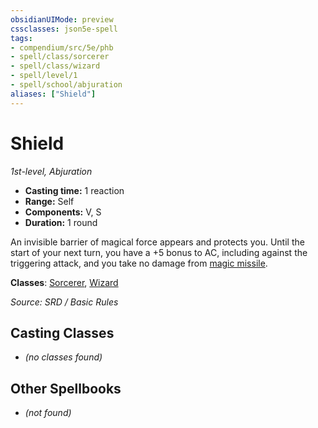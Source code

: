 ```yaml
---
obsidianUIMode: preview
cssclasses: json5e-spell
tags:
- compendium/src/5e/phb
- spell/class/sorcerer
- spell/class/wizard
- spell/level/1
- spell/school/abjuration
aliases: ["Shield"]
---
```

# Shield
*1st-level, Abjuration*  

- **Casting time:** 1 reaction
- **Range:** Self
- **Components:** V, S
- **Duration:** 1 round

An invisible barrier of magical force appears and protects you. Until the start of your next turn, you have a +5 bonus to AC, including against the triggering attack, and you take no damage from [magic missile](compendium/spells/magic-missile.md).

**Classes**: [Sorcerer](compendium/classes/sorcerer.md), [Wizard](compendium/classes/wizard.md)

*Source: SRD / Basic Rules*

## Casting Classes
- *(no classes found)*

## Other Spellbooks
- *(not found)*

